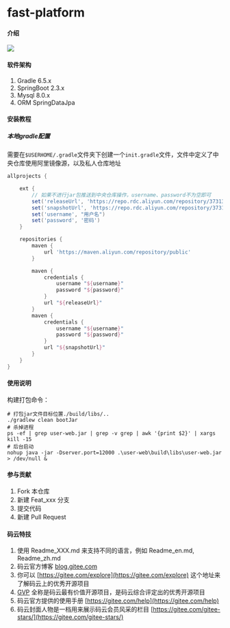 # fast-platform

#### 介绍

![](https://imgkr2.cn-bj.ufileos.com/8a312123-9219-46fb-96ed-39a961875755.png?UCloudPublicKey=TOKEN_8d8b72be-579a-4e83-bfd0-5f6ce1546f13&Signature=F%2FDacd6jCoyTjv1yw6SLcDVk0qw%3D&Expires=1596265574)

#### 软件架构

1. Gradle 6.5.x
2. SpringBoot 2.3.x
3. Mysql 8.0.x
4. ORM SpringDataJpa

#### 安装教程

##### 本地gradle配置

需要在`$USERHOME/.gradle`文件夹下创建一个`init.gradle`文件，文件中定义了中央仓库使用阿里镜像源，以及私人仓库地址
```gradle
allprojects {

    ext {
        // 如果不进行jar包推送到中央仓库操作，username、password不为空即可
        set('releaseUrl', 'https://repo.rdc.aliyun.com/repository/37313-release-LcooP1/')
        set('snapshotUrl', 'https://repo.rdc.aliyun.com/repository/37313-snapshot-PsuKsX/')
        set('username', "用户名")
        set('password', '密码')
    }    

    repositories {
        maven {
            url 'https://maven.aliyun.com/repository/public'
        }

        maven {
            credentials {
                username "${username}"
                password "${password}"
            }
            url "${releaseUrl}"
        }
        maven {
            credentials {
                username "${username}"
                password "${password}"
            }
            url "${snapshotUrl}"
        }
    }
}

```

#### 使用说明

构建打包命令：
```shell script
# 打包jar文件目标位置./build/libs/..
./gradlew clean bootJar
# 杀掉进程
ps -ef | grep user-web.jar | grep -v grep | awk '{print $2}' | xargs kill -15
# 后台启动
nohup java -jar -Dserver.port=12000 .\user-web\build\libs\user-web.jar > /dev/null &
```

#### 参与贡献

1.  Fork 本仓库
2.  新建 Feat_xxx 分支
3.  提交代码
4.  新建 Pull Request


#### 码云特技

1.  使用 Readme\_XXX.md 来支持不同的语言，例如 Readme\_en.md, Readme\_zh.md
2.  码云官方博客 [blog.gitee.com](https://blog.gitee.com)
3.  你可以 [https://gitee.com/explore](https://gitee.com/explore) 这个地址来了解码云上的优秀开源项目
4.  [GVP](https://gitee.com/gvp) 全称是码云最有价值开源项目，是码云综合评定出的优秀开源项目
5.  码云官方提供的使用手册 [https://gitee.com/help](https://gitee.com/help)
6.  码云封面人物是一档用来展示码云会员风采的栏目 [https://gitee.com/gitee-stars/](https://gitee.com/gitee-stars/)
